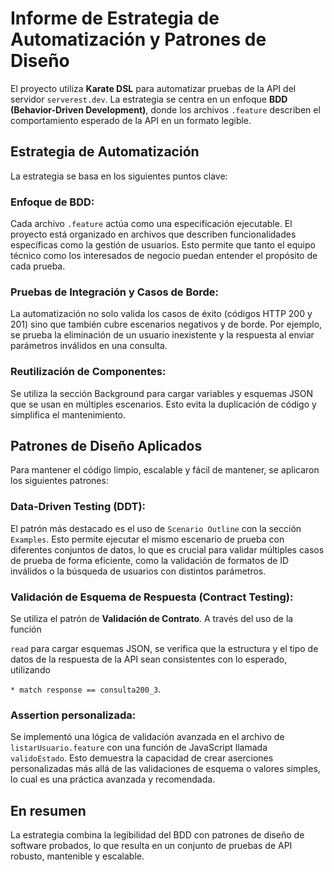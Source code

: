 # Informe de Estrategia de Automatización y Patrones de Diseño
El proyecto utiliza **Karate DSL** para automatizar pruebas de la API del servidor `serverest.dev`. La estrategia se centra en un enfoque **BDD (Behavior-Driven Development)**, donde los archivos `.feature` describen el comportamiento esperado de la API en un formato legible.

## Estrategia de Automatización

La estrategia se basa en los siguientes puntos clave:

### Enfoque de BDD:
Cada archivo `.feature` actúa como una especificación ejecutable. El proyecto está organizado en archivos que describen funcionalidades específicas como la gestión de usuarios. Esto permite que tanto el equipo técnico como los interesados de negocio puedan entender el propósito de cada prueba.

### Pruebas de Integración y Casos de Borde:
La automatización no solo valida los casos de éxito (códigos HTTP 200 y 201) sino que también cubre escenarios negativos y de borde. Por ejemplo, se prueba la eliminación de un usuario inexistente y la respuesta al enviar parámetros inválidos en una consulta.

### Reutilización de Componentes:
Se utiliza la sección Background para cargar variables y esquemas JSON que se usan en múltiples escenarios. Esto evita la duplicación de código y simplifica el mantenimiento.


## Patrones de Diseño Aplicados

Para mantener el código limpio, escalable y fácil de mantener, se aplicaron los siguientes patrones:

### Data-Driven Testing (DDT):
El patrón más destacado es el uso de `Scenario Outline` con la sección `Examples`. Esto permite ejecutar el mismo escenario de prueba con diferentes conjuntos de datos, lo que es crucial para validar múltiples casos de prueba de forma eficiente, como la validación de formatos de ID inválidos o la búsqueda de usuarios con distintos parámetros.

### Validación de Esquema de Respuesta (Contract Testing):
Se utiliza el patrón de **Validación de Contrato**. A través del uso de la función 

`read` para cargar esquemas JSON, se verifica que la estructura y el tipo de datos de la respuesta de la API sean consistentes con lo esperado, utilizando 

`* match response == consulta200_3`.

### Assertion personalizada:
Se implementó una lógica de validación avanzada en el archivo de `listarUsuario.feature` con una función de JavaScript llamada `validoEstado`. Esto demuestra la capacidad de crear aserciones personalizadas más allá de las validaciones de esquema o valores simples, lo cual es una práctica avanzada y recomendada.


## En resumen
 La estrategia combina la legibilidad del BDD con patrones de diseño de software probados, lo que resulta en un conjunto de pruebas de API robusto, mantenible y escalable.
